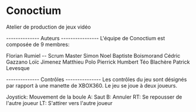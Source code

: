 # Conoctium
Atelier de production de jeux vidéo

--------------  Auteurs ----------------
L'équipe de Conoctium est composée de 9 membres:

Florian Rumiel -- Scrum Master
Simon Noel
Baptiste Boismorand
Cédric Gazzano
Loïc Jimenez
Matthieu Polo
Pierrick Humbert
Téo Blachère
Patrick Levesque


-------------- Contrôles ---------------
Les contrôles du jeu sont désignés par rapport à une manette de XBOX360.
Le jeu se joue à deux joueurs.

Joystick: Mouvement de la boule
A: Saut
B: Annuler
RT: Se repousser de l'autre joueur
LT: S'attirer vers l'autre joueur
